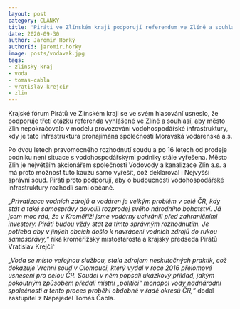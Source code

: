 ```yaml
---
layout: post
category: CLANKY
title: 'Piráti ve Zlínském kraji podporují referendum ve Zlíně a souhlasí, aby město Zlín nepokračovalo ve stávajícím provozním modelu'
date: 2020-09-30
author: Jaromír Horký
authorId: jaromir.horky
image: posts/vodavak.jpg
tags: 
- zlinsky-kraj
- voda
- tomas-cabla
- vratislav-krejcir
- zlin
---
```


Krajské fórum Pirátů ve Zlínském kraji se ve svém hlasování usneslo, že podporuje třetí otázku referenda vyhlášené ve Zlíně a souhlasí, aby město Zlín nepokračovalo v modelu provozování vodohospodářské infrastruktury, kdy je tato infrastruktura pronajímána společnosti Moravská vodárenská a.s.

Po dvou letech pravomocného rozhodnutí soudu a po 16 letech od prodeje podniku není situace s vodohospodářskými podniky stále vyřešena. Město Zlín je největším akcionářem společnosti Vodovody a kanalizace Zlín a.s. a má proto možnost tuto kauzu samo vyřešit, což deklaroval i Nejvyšší správní soud. Piráti proto podporují, aby o budoucnosti vodohospodářské infrastruktury rozhodli sami občané.

*„Privatizace vodních zdrojů a vodáren je velkým problém v celé ČR, kdy stát a také samosprávy dovolili rozprodej svého národního bohatství. Já jsem moc rád, že v Kroměříži jsme vodárny uchránili před zahraničními investory. Piráti budou vždy stát za tímto správným rozhodnutím. Je potřeba aby v jiných obcích došlo k navrácení vodních zdrojů do rukou samosprávy,“* říká kroměřížský místostarosta a krajský předseda Pirátů Vratislav Krejčíř

*„Voda se místo veřejnou službou, stala zdrojem neskutečných praktik, což dokazuje Vrchní soud v Olomouci, který vydal v roce 2016 přelomové usnesení pro celou ČR. Soudci v něm popsali ukázkový příklad, jakým pokoutným způsobem předali místní „politici“ monopol vody nadnárodní společnosti a tento proces proběhl obdobně v řadě okresů ČR,“* dodal zastupitel z Napajedel Tomáš Čabla.
